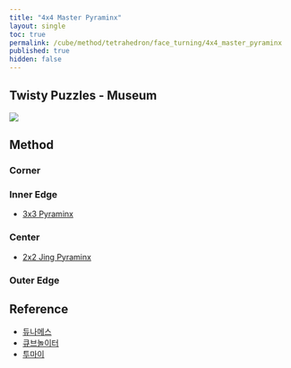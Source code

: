 ```yaml
---
title: "4x4 Master Pyraminx"
layout: single
toc: true
permalink: /cube/method/tetrahedron/face_turning/4x4_master_pyraminx
published: true
hidden: false
---
```


<head>
  <base target="_blank">
</head>



## Twisty Puzzles - Museum

<a href="https://twistypuzzles.com/app/museum/museum_showitem.php?pkey=1352">
  <img src="https://twistypuzzles.com/museum/large/01352-06.jpg">
</a>



## Method

### Corner

### Inner Edge

- [3x3 Pyraminx](/cube/method/tetrahedron/face_turning/3x3_pyraminx)

### Center

- [2x2 Jing Pyraminx](/cube/method/tetrahedron/face_turning/2x2_jing_pyraminx)

### Outer Edge



## Reference

- [듀나메스](https://youtu.be/7_c3Tq3HXXw)
- [큐브놀이터](https://youtu.be/_8BFbOnrjPg)
- [투마이](https://youtu.be/i1o5SqqKBlg)
